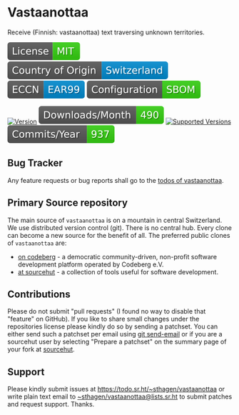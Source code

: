 # Vastaanottaa

Receive (Finnish: vastaanottaa) text traversing unknown territories.

[![license](badges/license-spdx-mit.svg)](https://git.sr.ht/~sthagen/vastaanottaa/tree/default/item/LICENSE)
[![Country of Origin](badges/country-of-origin-name-switzerland-neutral.svg)](https://git.sr.ht/~sthagen/vastaanottaa/tree/default/item/COUNTRY-OF-ORIGIN)
[![Export Classification Control Number (ECCN)](badges/export-control-classification-number_eccn-ear99-neutral.svg)](https://git.sr.ht/~sthagen/vastaanottaa/tree/default/item/EXPORT-CONTROL-CLASSIFICATION-NUMBER)
[![Configuration](badges/configuration-sbom.svg)](third-party/index.html)

[![Version](https://img.shields.io/pypi/v/vastaanottaa.svg?style=flat)](https://pypi.python.org/pypi/vastaanottaa/)
[![Downloads](badges/downloads-per-month.svg)](https://pepy.tech/project/vastaanottaa)
[![Supported Versions](https://img.shields.io/pypi/pyversions/vastaanottaa.svg?style=flat)](https://pypi.python.org/pypi/vastaanottaa/)
[![Maintenance Status](badges/commits-per-year.svg)](https://git.sr.ht/~sthagen/vastaanottaa/log)

## Bug Tracker

Any feature requests or bug reports shall go to the [todos of vastaanottaa](https://todo.sr.ht/~sthagen/vastaanottaa).

## Primary Source repository

The main source of `vastaanottaa` is on a mountain in central Switzerland.
We use distributed version control (git).
There is no central hub.
Every clone can become a new source for the benefit of all.
The preferred public clones of `vastaanottaa` are:

* [on codeberg](https://codeberg.org/sthagen/vastaanottaa) - a democratic community-driven, non-profit software development platform operated by Codeberg e.V.
* [at sourcehut](https://git.sr.ht/~sthagen/vastaanottaa) - a collection of tools useful for software development.

## Contributions

Please do not submit "pull requests" (I found no way to disable that "feature" on GitHub).
If you like to share small changes under the repositories license please kindly do so by sending a patchset.
You can either send such a patchset per email using [git send-email](https://git-send-email.io) or
if you are a sourcehut user by selecting "Prepare a patchset" on the summary page of your fork at [sourcehut](https://git.sr.ht/).

## Support

Please kindly submit issues at <https://todo.sr.ht/~sthagen/vastaanottaa> or write plain text email to <~sthagen/vastaanottaa@lists.sr.ht> to submit patches and request support. Thanks.
